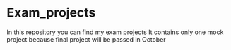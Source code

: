 # Exam_projects

In this repository you can find my exam projects
It contains only one mock project because final project will be passed in October 
